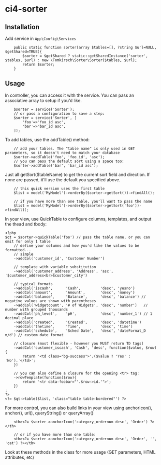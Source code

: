 # ci4-sorter

## Installation

Add service in `App\Config\Services`

```
	public static function sorter(array $tables=[], ?string $url=NULL, $getShared=TRUE){
		$sorter = $getShared ? static::getSharedInstance('sorter', $tables, $url) : new \Tomkirsch\Sorter\Sorter($tables, $url);
		return $sorter;
	}
```

## Usage

In controller, you can access it with the service. You can pass an associative array to setup if you'd like.

```
	$sorter = service('Sorter');
	// or pass a configuration to save a step:
	$sorter = service('Sorter', [
		'foo'=>'foo_id asc',
		'bar'=>'bar_id asc',
	]);
```

To add tables, use the addTable() method:

```
	// add your tables. The "table name" is only used in GET parameters, so it doesn't need to match your database
	$sorter->addTable('foo', 'foo_id', 'asc');
	// you can pass the default sort using a space too:
	$sorter->addTable('bar', 'bar_id asc');
```

Just all getSort($tableName) to get the current sort field and direction. If none are passed, it'll use the default you specified above.

```
	// this quick version uses the first table
	$list = model('MyModel')->orderBy($sorter->getSort())->findAll();

	// if you have more than one table, you'll want to pass the name
	$list = model('MyModel')->orderBy($sorter->getSort('foo'))->findAll();
```

In your view, use QuickTable to configure columns, templates, and output the thead and tbody:

```
<?php
$qt = $sorter->quickTable('foo') // pass the table name, or you can omit for only 1 table
	// define your columns and how you'd like the values to be formatted...
	// simple
	->addCol('customer_id', 'Customer Number')

	// template with variable substitution
	->addCol('customer_address', 'Address', 'asc', '$customer_address<br>$customer_city')

	// typical formats
	->addCol('iscash', 		'Cash', 		'desc', 'yesno')
	->addCol('amount', 		'Amount', 		'desc', 'money')
	->addCol('balance', 	'Balance', 		'desc', 'balance') // negative values are shown with parentheses
	->addCol('widgetcount', '# of Widgets', 'desc', 'number')	// number with grouped thousands
	->addCol('ph_level', 	'pH', 			'desc', 'number_1') // 1 decimal place
	->addCol('created', 	'Created', 		'desc', 'datetime')
	->addCol('thetime', 	'Time', 		'desc', 'time')
	->addCol('schedule', 	'Sched Date', 	'desc', 'dateFormat_D m/d') // custom date format

	// closure (most flexible - however you MUST return TD tags)
	->addCol('customer_iscash', 'Cash', 'desc', function($value, $row){
		return '<td class="bg-success">'.($value ? 'Yes' : 'No').'</td>';
	})

	// you can also define a closure for the opening <tr> tag:
	->rowTemplate(function($row){
		return '<tr data-foobar="'.$row->id.'">';
	})
;
?>
<?= $qt->table($list, 'class="table table-bordered"') ?>
```

For more control, you can also build links in your view using anchorIcon(), anchor(), url(), queryString() or queryArray()

```
	<th><?= $sorter->anchorIcon('category_ordernum desc', 'Order') ?></th>

	// or if you have more than one table:
	<th><?= $sorter->anchorIcon('category_ordernum desc', 'Order', '', 'cat') ?></th>
```

Look at these methods in the class for more usage (GET parameters, HTML attributes, etc)
